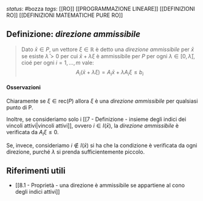 *status*: #bozza 
*tags*: [[RO]] [[PROGRAMMAZIONE LINEARE]] [[DEFINIZIONI RO]] [[DEFINIZIONI MATEMATICHE PURE RO]]

## Definizione: *direzione ammissibile*

> Dato $\bar{x} \in P$, un vettore $\xi \in \mathbb{R}$ è detto una *direzione ammissibile* per $\bar{x}$ se esiste $\bar{\lambda} >0$ per cui $\bar{x}+ \lambda \xi$ è ammissibile per $P$ per ogni $\lambda \in [0,\bar{\lambda}]$, cioé per ogni $i=1,\dots,m$ vale: 
$$
A_{i}(\bar{x}+\lambda \xi)= A_{i}\bar{x} + \lambda A_{i}\xi \leq b_{i}
$$

#### Osservazioni
Chiaramente se $\xi \in \text{rec}(P)$ allora $\xi$ è una *direzione ammissibile* per qualsiasi punto di P.

Inoltre, se consideriamo solo i [[7 - Definizione - insieme degli indici dei vincoli attivi|vincoli attivi]], ovvero $i \in I(\bar{x})$, la *direzione ammissibile* è verificata da $A_{i}\xi \leq 0$.

Se, invece, consideriamo $i \notin I(\bar{x})$ si ha che la condizione è verificata da ogni direzione, purché $\lambda$ si prenda sufficientemente piccolo.

## Riferimenti utili

* [[8.1 - Proprietà - una direzione è ammissibile se appartiene al cono degli indici attivi]]